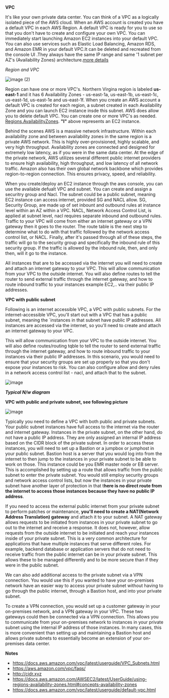 **VPC**

It's like your own private data center. You can think of a VPC as a logically isolated piece of the AWS cloud. When an AWS account is created you have a default VPC in each AWS Region. A default VPC is ready for you to use so that you don't have to create and configure your own VPC. You can immediately start launching Amazon EC2 instances into your default VPC. You can also use services such as Elastic Load Balancing, Amazon RDS, and Amazon EMR in your default VPC.It can be deleted and recreated from the console UI .They always have the same IP range and same '1 subnet per AZ's (Availability Zones) architecture.[more details](https://docs.aws.amazon.com/vpc/latest/userguide/default-vpc.html)

*Region and VPC*

![image (2)](https://user-images.githubusercontent.com/52529498/125163932-88e74c80-e15d-11eb-8a26-16ef92ab1356.png)

Region can have one or more VPC's. Northern Virgina region is labeled **us-east-1** and it has 6 Availability Zones - us-east-1a, us-east-1b, us-east-1c, us-east-1d, us-east-1e and us-east-1f. When you create an AWS account a default VPC is created for each region, a subnet created in each Availability Zone and you can launch EC2 instance insde this subnet. AWS does allow you to delete default VPC. You can create one or more VPC's as
needed.  [Regions,AvailabilityZones](https://docs.aws.amazon.com/AWSEC2/latest/UserGuide/using-regions-availability-zones.html#concepts-availability-zones). **"I"** above represents an EC2 instance.

Behind the scenes AWS is a massive network infrastructure. Within each availability zone and between availability zones in the same region is a private AWS network. This is highly over-provisioned, highly scalable, and very high throughput. Availability zones are connected and designed for extremely low latency, as if you were in the same data center. At the edge of the private network, AWS utilizes several different public internet providers to ensure high availability, high throughput, and low latency of all network traffic. Amazon also has their own global network backbone which provides region-to-region connection. This ensures privacy, speed, and reliability.

When you create/deploy an EC2 instance through the aws console, you can use the available defualt VPC and subnet. You can create and assign a securitry group and Nacl. The subnet could be a public subnet, meaning EC2 instance can access internet, provided SG and NACL allow. SG, Security Group, are made up of set inbount and outbound rules at instance level within an AZ within a VPC. NACL, Network Access Control List, is applied at subnet level, nacl requires separate inbound and outbound rules. Traffic to your VPC will come from either an internet gateway or a VPN gateway then it goes to the router. The route table is the next step to determine what to do with that traffic followed by the network access control list, or NACL. Finally, after it's passed through all of these steps, the traffic will go to the security group and specifically the inbound rule of this security group. If the traffic is allowed by the inbound rule, then, and only then, will it go to the instance. 

All instances that are to be accessed via the internet you will need to create and attach an internet gateway to your VPC. This will allow communication from your VPC to the outside internet. You will also define routes to tell the router to send external traffic through the internet gateway, and how to route inbound traffic to your instances example EC2,.. via their public IP addresses. 

**VPC with public subnet**
 
 Following is an internet accessible VPC, a VPC with public subnets.
 For the internet-accessible VPC, you'll start out with a VPC that has a public subnet,
 meaning the `instances in that subnet have public IP addresses. All instances are accessed via the internet, so you'll need to create and attach an internet gateway to your VPC. 
 
 This will allow communication from your VPC to the outside internet. You will also define routes/routing tqble to tell the router to send external traffic through the internet gateway, and how to route inbound traffic to your instances via their public IP addresses. In this scenario, you would need to ensure that your security groups are set up properly so that you don't expose your instances to  risk. You can also configure allow and deny rules in a network access control list - nacl, and attach that to the subnet.

![image](https://user-images.githubusercontent.com/52529498/125168074-9dcddb00-e171-11eb-8e92-4c8f0a7ef92b.png)

***Typical N/w diagram***

 **VPC with public and private subnet, see following picture**

![image](https://user-images.githubusercontent.com/52529498/125170306-7e887b00-e17c-11eb-94ba-81134d2cee4a.png)
 
 Typically you need to define a VPC with both public and private subnets. Your public subnet instances have full access to the internet via the router and internet gateway. Instances in the private subnet, on the other hand, do not have a public IP address. They are only assigned an internal IP address based on the CIDR block of the private subnet. In order to access these instances, you will need to set up a Bastion or a jumpbox or jumphost in your public subnet. 
 Bastion host is a server that you would log into from the internet to then jump to the instances in your private subnet to be able to work on those. This instance could be you EMR master node or EB server. This is accomplished by setting up a route that allows traffic from the public subnet to enter the private subnet. You would still employ security groups and network access control lists, but now the instances in your private subnet have another layer of protection in that t**here is no direct route from the internet to access those instances because they have no public IP address**.

 If you need to access the external public internet from your private subnet to perform patches or maintenance, **you'll need to create a NAT(Network Address Translation) gateway** and attach it to your subnet. A NAT gateway allows requests to be initiated from instances in your private subnet to go out to the internet and receive a response. It does not, however, allow requests from the outside internet to be initiated and reach your instances inside of your private subnet. This is a very common architecture for applications that have multiple instances that serve different roles. For example, backend database or application servers that do not need to receive traffic from the public internet can be in your private subnet. This allows these to be managed differently and to be more secure than if they were in the public subnet. 
 
 We can also add additional access to the private subnet via a VPN connection. You would use this if you wanted to have your on-premises network have an easier way to access your private subnet without having to go through the public internet, through a Bastion host, and into your private subnet. 
 
 To create a VPN connection, you would set up a customer gateway in your on-premises network, and a VPN gateway in your VPC. These two gateways could then be connected via a VPN connection. This allows you to communicate from your on-premises network to instances in your private subnet using the internal IP address of those instances. In many cases, this is more convenient than setting up and maintaining a Bastion host and allows private subnets to essentially become an extension of your on-premises data center. 



**Notes**
- https://docs.aws.amazon.com/vpc/latest/userguide/VPC_Subnets.html
- https://aws.amazon.com/vpc/faqs/
- http://cidr.xyz
- https://docs.aws.amazon.com/AWSEC2/latest/UserGuide/using-regions-availability-zones.html#concepts-availability-zones
- https://docs.aws.amazon.com/vpc/latest/userguide/default-vpc.html





